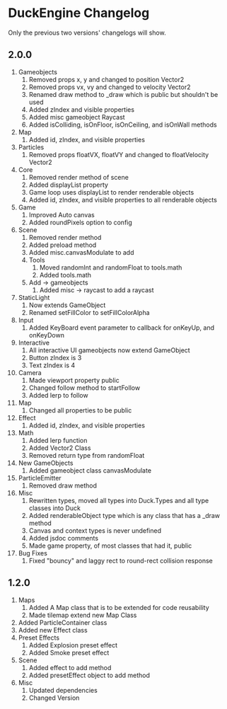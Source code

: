 # DuckEngine Changelog

Only the previous two versions' changelogs will show.

## 2.0.0

1. Gameobjects
   1. Removed props x, y and changed to position Vector2
   2. Removed props vx, vy and changed to velocity Vector2
   3. Renamed draw method to _draw which is public but shouldn't be used
   4. Added zIndex and visible properties
   5. Added misc gameobject Raycast
   6. Added isColliding, isOnFloor, isOnCeiling, and isOnWall methods
2. Map
   1. Added id, zIndex, and visible properties
3. Particles
   1. Removed props floatVX, floatVY and changed to floatVelocity Vector2
4. Core
   1. Removed render method of scene
   2. Added displayList property
   3. Game loop uses displayList to render renderable objects
   4. Added id, zIndex, and visible properties to all renderable objects
5. Game
   1. Improved Auto canvas
   2. Added roundPixels option to config
6. Scene
   1. Removed render method
   2. Added preload method
   3. Added misc.canvasModulate to add
   4. Tools
      1. Moved randomInt and randomFloat to tools.math
      2. Added tools.math
   5. Add -> gameobjects
      1. Added misc -> raycast to add a raycast
7. StaticLight
   1. Now extends GameObject
   2. Renamed setFillColor to setFillColorAlpha
8. Input
   1. Added KeyBoard event parameter to callback for onKeyUp, and onKeyDown
9. Interactive
   1. All interactive UI gameobjects now extend GameObject
   2. Button zIndex is 3
   3. Text zIndex is 4
10. Camera
    1. Made viewport property public
    2. Changed follow method to startFollow
    3. Added lerp to follow
11. Map
    1. Changed all properties to be public
12. Effect
    1. Added id, zIndex, and visible properties
13. Math
    1. Added lerp function
    2. Added Vector2 Class
    3. Removed return type from randomFloat
14. New GameObjects
    1. Added gameobject class canvasModulate
15. ParticleEmitter
    1. Removed draw method
16. Misc
    1. Rewritten types, moved all types into Duck.Types and all type classes into Duck
    2. Added renderableObject type which is any class that has a _draw method
    3. Canvas and context types is never undefined
    4. Added jsdoc comments
    5. Made game property, of most classes that had it, public
17. Bug Fixes
    1. Fixed "bouncy" and laggy rect to round-rect collision response

## 1.2.0

1. Maps
   1. Added A Map class that is to be extended for code reusability
   2. Made tilemap extend new Map Class
2. Added ParticleContainer class
3. Added new Effect class
4. Preset Effects
   1. Added Explosion preset effect
   2. Added Smoke preset effect
5. Scene
   1. Added effect to add method
   2. Added presetEffect object to add method
6. Misc
   1. Updated dependencies
   2. Changed Version
